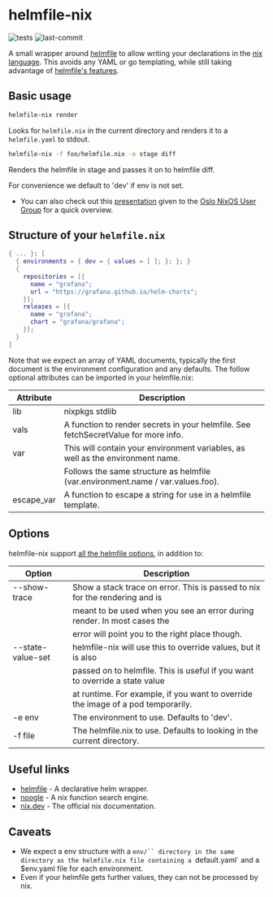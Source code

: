 # helmfile-nix

![tests](https://github.com/reMarkable/helmfile-nix/actions/workflows/test.yml/badge.svg)
![last-commit](https://img.shields.io/github/last-commit/reMarkable/helmfile-nix)

A small wrapper around [helmfile](https://github.com/helmfile/helmfile/) to
allow writing your declarations in the [nix language](https://nix.dev/tutorials/nix-language).
This avoids any YAML or go templating, while still taking advantage of
[helmfile's features](https://helmfile.readthedocs.io/en/stable/).

## Basic usage

```sh
helmfile-nix render
```

Looks for `helmfile.nix` in the current directory and renders it to a
`helmfile.yaml` to stdout.

```sh
helmfile-nix -f foo/helmfile.nix -e stage diff
```

Renders the helmfile in stage and passes it on to helmfile diff.

For convenience we default to 'dev' if env is not set.

- You can also check out this [presentation](./docs/presentation.html) given to the [Oslo NixOS User Group](https://www.meetup.com/oslo-nixos-user-group/) for a quick overview.

## Structure of your `helmfile.nix`

```nix
{ ... }: [
  { environments = { dev = { values = [ ]; }; }; }
  {
    repositories = [{
      name = "grafana";
      url = "https://grafana.github.io/helm-charts";
    }];
    releases = [{
      name = "grafana";
      chart = "grafana/grafana";
    }];
  }
]
```

Note that we expect an array of YAML documents, typically the first document is the
environment configuration and any defaults. The follow optional attributes can
be imported in your helmfile.nix:

| Attribute  | Description                                                                        |
| ---------- | ---------------------------------------------------------------------------------- |
| lib        | nixpkgs stdlib                                                                     |
| vals       | A function to render secrets in your helmfile. See fetchSecretValue for more info. |
| var        | This will contain your environment variables, as well as the environment name.     |
|            | Follows the same structure as helmfile (var.environment.name / var.values.foo).    |
| escape_var | A function to escape a string for use in a helmfile template.                      |

## Options

helmfile-nix support [all the helmfile options](https://helmfile.readthedocs.io/en/stable/#cli-reference), in addition to:

| Option            | Description                                                                      |
| ----------------- | -------------------------------------------------------------------------------- |
| --show-trace      | Show a stack trace on error. This is passed to nix for the rendering and is      |
|                   | meant to be used when you see an error during render. In most cases the          |
|                   | error will point you to the right place though.                                  |
| --state-value-set | helmfile-nix will use this to override values, but it is also                    |
|                   | passed on to helmfile. This is useful if you want to override a state value      |
|                   | at runtime. For example, if you want to override the image of a pod temporarily. |
| -e env            | The environment to use. Defaults to 'dev'.                                       |
| -f file           | The helmfile.nix to use. Defaults to looking in the current directory.           |

## Useful links

- [helmfile](https://github.com/helmfile/helmfile/) - A declarative helm wrapper.
- [noogle](https://noogle.dev) - A nix function search engine.
- [nix.dev](https://nix.dev) - The official nix documentation.

## Caveats

- We expect a env structure with a `env/`` directory in the same directory as the helmfile.nix
file containing a `default.yaml` and a $env.yaml file for each environment.
- Even if your helmfile gets further values, they can not be processed by nix.
